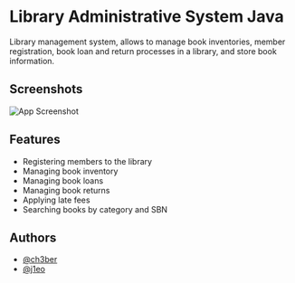 # Library Administrative System Java

Library management system, allows to manage book inventories, member registration, book loan and return processes in a library, and store book information.


## Screenshots

![App Screenshot](https://via.placeholder.com/468x300?text=App+Screenshot+Here)


## Features

- Registering members to the library
- Managing book inventory
- Managing book loans
- Managing book returns
- Applying late fees
- Searching books by category and SBN


## Authors

- [@ch3ber](https://www.github.com/ch3ber)
- [@j1eo](https://www.github.com/j1eo)


